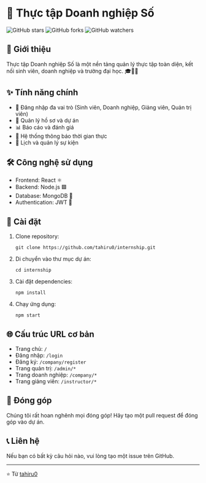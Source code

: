 # 🚀 Thực tập Doanh nghiệp Số

![GitHub stars](https://img.shields.io/github/stars/tahiru0/internship?style=social)
![GitHub forks](https://img.shields.io/github/forks/tahiru0/internship?style=social)
![GitHub watchers](https://img.shields.io/github/watchers/tahiru0/internship?style=social)

## 📖 Giới thiệu

Thực tập Doanh nghiệp Số là một nền tảng quản lý thực tập toàn diện, kết nối sinh viên, doanh nghiệp và trường đại học. 🎓💼🏫

## ✨ Tính năng chính

- 🔐 Đăng nhập đa vai trò (Sinh viên, Doanh nghiệp, Giảng viên, Quản trị viên)
- 📝 Quản lý hồ sơ và dự án
- 📊 Báo cáo và đánh giá
- 🔔 Hệ thống thông báo thời gian thực
- 📅 Lịch và quản lý sự kiện

## 🛠️ Công nghệ sử dụng

- Frontend: React ⚛️
- Backend: Node.js 🟩
- Database: MongoDB 🍃
- Authentication: JWT 🔑

## 🚀 Cài đặt

1. Clone repository:
   ```
   git clone https://github.com/tahiru0/internship.git
   ```

2. Di chuyển vào thư mục dự án:
   ```
   cd internship
   ```

3. Cài đặt dependencies:
   ```
   npm install
   ```

4. Chạy ứng dụng:
   ```
   npm start
   ```

## 🌐 Cấu trúc URL cơ bản

- Trang chủ: `/`
- Đăng nhập: `/login`
- Đăng ký: `/company/register`
- Trang quản trị: `/admin/*`
- Trang doanh nghiệp: `/company/*`
- Trang giảng viên: `/instructor/*`

## 🤝 Đóng góp

Chúng tôi rất hoan nghênh mọi đóng góp! Hãy tạo một pull request để đóng góp vào dự án.

## 📞 Liên hệ

Nếu bạn có bất kỳ câu hỏi nào, vui lòng tạo một issue trên GitHub.

---

⭐️ Từ [tahiru0](https://github.com/tahiru0)